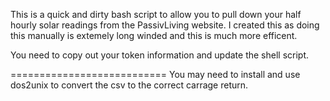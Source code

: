 This is a quick and dirty bash script to allow you to pull down your half hourly solar readings from the PassivLiving website. 
I created this as doing this manually is extemely long winded and this is much more efficent.

You need to copy out your token information and update the shell script.

===========================
You may need to install and use dos2unix to convert the csv to the correct carrage return.

